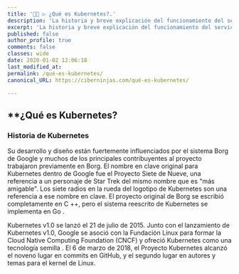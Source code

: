```yaml
---
title: '👨‍🚀 ▷ ¿Qué es Kubernetes?.'
description: 'La historia y breve explicación del funcionamiento del servicio que ofrecen los contenedores de Kubernetes.'
excerpt: 'La historia y breve explicación del funcionamiento del servicio que ofrecen los contenedores de Kubernetes.'
published: false
author_profile: true
comments: false
classes: wide
date: 2020-01-02 12:06:18
last_modified_at: 
permalink: /qué-es-kubernetes/
canonical_URL: https://ciberninjas.com/qué-es-kubernetes/

---
```


## **¿Qué es Kubernetes?



### **Historia de Kubernetes**

Su desarrollo y diseño están fuertemente influenciados por el sistema Borg de Google y muchos de los principales contribuyentes al proyecto trabajaron previamente en Borg. El nombre en clave original para Kubernetes dentro de Google fue el Proyecto Siete de Nueve, una referencia a un personaje de Star Trek del mismo nombre que es "más amigable". Los siete radios en la rueda del logotipo de Kubernetes son una referencia a ese nombre en clave. El proyecto original de Borg se escribió completamente en C ++, pero el sistema reescrito de Kubernetes se implementa en Go .

Kubernetes v1.0 se lanzó el 21 de julio de 2015. Junto con el lanzamiento de Kubernetes v1.0, Google se asoció con la Fundación Linux para formar la Cloud Native Computing Foundation (CNCF) y ofreció Kubernetes como una tecnología semilla . El 6 de marzo de 2018, el Proyecto Kubernetes alcanzó el noveno lugar en commits en GitHub, y el segundo lugar en autores y temas para el kernel de Linux.

<!-- https://en.wikipedia.org/wiki/Kubernetes -->